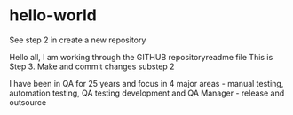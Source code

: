 # hello-world
See step 2 in create a new repository

Hello all, I am working through the GITHUB repositoryreadme file
This is Step 3. Make and commit changes substep 2

I have been in QA for 25 years and focus in 4 major areas - manual testing, automation testing, QA testing development and QA Manager - release and outsource
